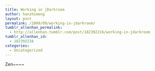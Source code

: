 ```yaml
---
title: Working in jDarkroom
author: hanzhimeng
layout: post
permalink: /2009/09/working-in-jdarkroom/
tumblr_allenhan_permalink:
  - http://allenhan.tumblr.com/post/182392216/working-in-jdarkroom
tumblr_allenhan_id:
  - 182392216
categories:
  - Uncategorized
---
```

Zen~~~~
